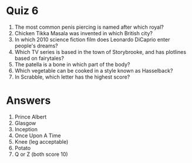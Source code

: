 # Quiz 6

1. The most common penis piercing is named after which royal?
2. Chicken Tikka Masala was invented in which British city?
3. In which 2010 science fiction film does Leonardo DiCaprio enter people's dreams?
4. Which TV series is based in the town of Storybrooke, and has plotlines based on fairytales?
5. The patella is a bone in which part of the body?
6. Which vegetable can be cooked in a style known as Hasselback?
7. In Scrabble, which letter has the highest score?

# Answers

1. Prince Albert
2. Glasgow
3. Inception
4. Once Upon A Time
5. Knee (leg acceptable)
6. Potato
7. Q or Z (both score 10)
